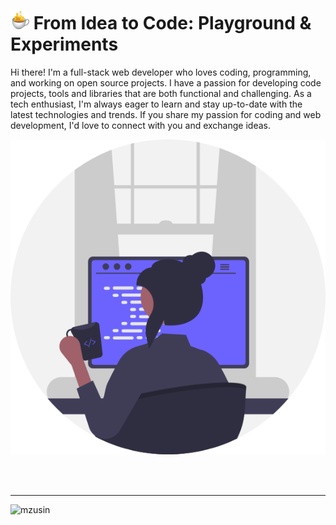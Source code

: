 
# <img src="https://github.com/mzusin/mzusin/blob/main/hot-coffee.gif?raw=true" width="30"/> From Idea to Code: Playground & Experiments

Hi there! I'm a full-stack web developer who loves coding, programming, and working on open source projects. I have a passion for developing code projects, tools and libraries that are both functional and challenging. As a tech enthusiast, I'm always eager to learn and stay up-to-date with the latest technologies and trends. If you share my passion for coding and web development, I'd love to connect with you and exchange ideas.

![mzusin](https://github.com/mzusin/mzusin/blob/main/programmer.png?raw=true)

<br /><br />
<hr />

<img src="https://github-readme-stats.vercel.app/api?username=mzusin&show_icons=true&theme=gotham" alt="mzusin" />
